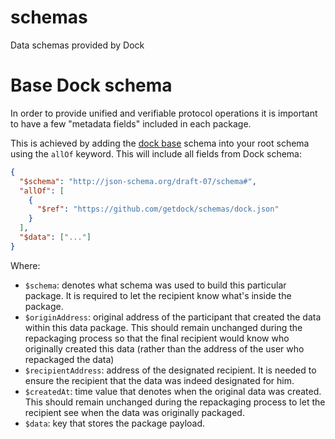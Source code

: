 # schemas
Data schemas provided by Dock


# Base Dock schema

In order to provide unified and verifiable protocol operations it is
important to have a few "metadata fields" included in each package.

This is achieved by adding the
[dock base](https://github.com/getdock/schemas/base.json) schema into
your root schema using the `allOf` keyword. This will include all fields from Dock schema:

```json
{
  "$schema": "http://json-schema.org/draft-07/schema#",
  "allOf": [
    {
      "$ref": "https://github.com/getdock/schemas/dock.json"
    }
  ],
  "$data": ["..."]
}
```

Where:

- `$schema`: denotes what schema was used to build this particular
  package. It is required to let the recipient know what's inside the package.
- `$originAddress`: original address of the participant that created
  the data within this data package. This should remain unchanged during
  the repackaging process so that the final recipient would know who
  originally created this data (rather than the address of the user who
  repackaged the data)
- `$recipientAddress`: address of the designated recipient. It is needed
  to ensure the recipient that the data was indeed designated for him.
- `$createdAt`: time value that denotes when the original data was created.
  This should remain unchanged during the repackaging process to let the
  recipient see when the data was originally packaged.
- `$data`: key that stores the package payload.